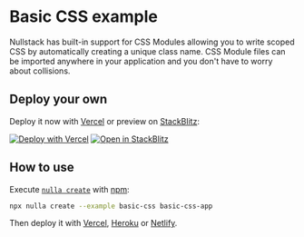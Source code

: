 # Basic CSS example

Nullstack has built-in support for CSS Modules allowing you to write scoped CSS by automatically creating a unique class name. CSS Module files can be imported anywhere in your application and you don't have to worry about collisions.

## Deploy your own

Deploy it now with [Vercel](https://vercel.com) or preview on [StackBlitz](https://stackblitz.com):

[![Deploy with Vercel](https://vercel.com/button)](https://nullstack-new.vercel.app/basic-css?vercel)
[![Open in StackBlitz](https://developer.stackblitz.com/img/open_in_stackblitz.svg)](https://nullstack-new.vercel.app/basic-css)

## How to use

Execute [`nulla create`](https://github.com/GuiDevloper/nulla) with [npm](https://docs.npmjs.com/cli/init):

```bash
npx nulla create --example basic-css basic-css-app
```

Then deploy it with [Vercel](https://github.com/GuiDevloper/nulla/blob/main/docs/en-US/deploy-vercel.md), [Heroku](https://github.com/GuiDevloper/nulla/blob/main/docs/en-US/deploy-heroku.md) or [Netlify](https://github.com/GuiDevloper/nulla/blob/main/docs/en-US/deploy-netlify.md).